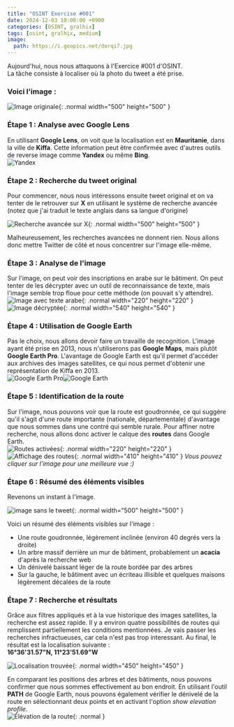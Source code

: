```yaml
---
title: "OSINT Exercise #001"
date: 2024-12-03 10:00:00 +0900
categories: [OSINT, gralhix]
tags: [osint, gralhix, medium]
image: 
  path: https://i.goopics.net/dorqi7.jpg
---
```


Aujourd'hui, nous nous attaquons à l'Exercice #001 d'OSINT.  
La tâche consiste à localiser où la photo du tweet a été prise.

### Voici l'image :
![Image originale](https://gralhix.com/wp-content/uploads/2023/01/osintexercise001.png){: .normal width="500" height="500" }

### Étape 1 : Analyse avec Google Lens
En utilisant **Google Lens**, on voit que la localisation est en **Mauritanie**, dans la ville de **Kiffa**. Cette information peut être confirmée avec d'autres outils de reverse image comme **Yandex** ou même **Bing**.  
![Yandex](https://i.goopics.net/mp2cr8.png)

### Étape 2 : Recherche du tweet original
Pour commencer, nous nous intéressons ensuite tweet original et on va tenter de le retrouver sur **X** en utilisant le système de recherche avancée (notez que j'ai traduit le texte anglais dans sa langue d'origine)

![Recherche avancée sur X](https://i.goopics.net/95ixre.png){: .normal width="500" height="500" }

Malheureusement, les recherches avancées ne donnent rien. Nous allons donc mettre Twitter de côté et nous concentrer sur l'image elle-même.

### Étape 3 : Analyse de l'image
Sur l'image, on peut voir des inscriptions en arabe sur le bâtiment. On peut tenter de les décrypter avec un outil de reconnaissance de texte, mais l'image semble trop floue pour cette méthode (on pouvait s'y attendre).  
![Image avec texte arabe](https://i.goopics.net/rrp7kp.png){: .normal width="220" height="220" } ![Image décryptée](https://i.goopics.net/e1vvqn.png){: .normal width="540" height="540" }

### Étape 4 : Utilisation de Google Earth
Pas le choix, nous allons devoir faire un travaille de recognition. L'image ayant été prise en 2013, nous n'utiliserons pas **Google Maps**, mais plutôt **Google Earth Pro**. L'avantage de Google Earth est qu'il permet d'accéder aux archives des images satellites, ce qui nous permet d'obtenir une représentation de Kiffa en 2013.  
![Google Earth Pro](https://i.goopics.net/1v6hxb.png)![Google Earth](https://i.goopics.net/x37bkx.png) 

### Étape 5 : Identification de la route
Sur l'image, nous pouvons voir que la route est goudronnée, ce qui suggère qu'il s'agit d'une route importante (nationale, départementale) d'avantage que nous sommes dans une contré qui semble rurale. Pour affiner notre recherche, nous allons donc activer le calque des **routes** dans Google Earth.  
![Routes activées](https://i.goopics.net/8ju6xf.png){: .normal width="220" height="220" }                                               ![Affichage des routes](https://i.goopics.net/m16y8i.png){: .normal width="410" height="410" }
*Vous pouvez cliquer sur l'image pour une meilleure vue :)*

### Étape 6 : Résumé des éléments visibles
Revenons un instant à l'image.

![image sans le tweet](https://i.goopics.net/mxyc6d.jpg){: .normal width="500" height="500" }

Voici un résumé des éléments visibles sur l'image :
- Une route goudronnée, légèrement inclinée (environ 40 degrés vers la droite)
- Un arbre massif derrière un mur de bâtiment, probablement un **acacia** d'après la recherche web
- Un dénivelé baissant léger de la route bordée par des arbres
- Sur la gauche, le bâtiment avec un écriteau illisible et quelques maisons légèrement décalées de la route

### Étape 7 : Recherche et résultats
Grâce aux filtres appliqués et à la vue historique des images satellites, la recherche est assez rapide. Il y a environ quatre possibilités de routes qui remplissent partiellement les conditions mentionnées. Je vais passer les recherches infractueuses, car cela n'est pas trop interessant. Au final, le résultat est la localisation suivante :  
**16°36'31.57"N, 11°23'51.69"W**

![Localisation trouvée](https://i.goopics.net/byqayx.png){: .normal width="450" height="450" }

En comparant les positions des arbres et des bâtiments, nous pouvons confirmer que nous sommes effectivement au bon endroit. En utilisant l'outil **PATH** de Google Earth, nous pouvons également vérifier le dénivelé de la route en sélectionnant deux points et en activant l'option *show elevation profile*.  
![Élévation de la route](https://i.goopics.net/p2ydyx.png){: .normal }


